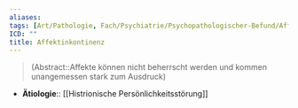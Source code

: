 ```yaml
---
aliases: 
tags: [Art/Pathologie, Fach/Psychiatrie/Psychopathologischer-Befund/Affektivität, Modul/m31]
ICD: ""
title: Affektinkontinenz
---
```

> (Abstract::Affekte können nicht beherrscht werden und kommen unangemessen stark zum Ausdruck)
- **Ätiologie**:: [[Histrionische Persönlichkeitsstörung]]